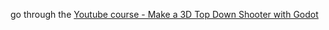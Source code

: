 go through the [Youtube course - Make a 3D Top Down Shooter with Godot](https://www.youtube.com/watch?v=Da6a6mgX3JY&list=PLaGRTLvEbVzyUMwjUPgrreyRE3AY8jhOK)